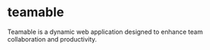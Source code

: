 # teamable
Teamable is a dynamic web application designed to enhance team collaboration and productivity.
